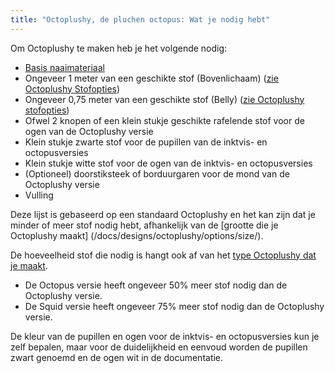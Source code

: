 ```yaml
---
title: "Octoplushy, de pluchen octopus: Wat je nodig hebt"
---
```


Om Octoplushy te maken heb je het volgende nodig:

- [Basis naaimateriaal](/docs/sewing/basic-sewing-supplies)
- Ongeveer 1 meter van een geschikte stof (Bovenlichaam) ([zie Octoplushy Stofopties](/docs/designs/octoplushy/fabric/))
- Ongeveer 0,75 meter van een geschikte stof (Belly) ([zie Octoplushy stofopties](/docs/designs/octoplushy/fabric/))
- Ofwel 2 knopen of een klein stukje geschikte rafelende stof voor de ogen van de Octoplushy versie
- Klein stukje zwarte stof voor de pupillen van de inktvis- en octopusversies
- Klein stukje witte stof voor de ogen van de inktvis- en octopusversies
- (Optioneel) doorstiksteek of borduurgaren voor de mond van de Octoplushy versie
- Vulling

<Note>

Deze lijst is gebaseerd op een standaard Octoplushy en het kan zijn dat je minder of meer stof nodig hebt, afhankelijk van de [grootte die je Octoplushy maakt] (/docs/designs/octoplushy/options/size/). 

De hoeveelheid stof die nodig is hangt ook af van het [type Octoplushy dat je maakt](/docs/designs/octoplushy/opties/type/).
- De Octopus versie heeft ongeveer 50% meer stof nodig dan de Octoplushy versie.
- De Squid versie heeft ongeveer 75% meer stof nodig dan de Octoplushy versie.

De kleur van de pupillen en ogen voor de inktvis- en octopusversies kun je zelf bepalen, maar voor de duidelijkheid en eenvoud worden de pupillen zwart genoemd en de ogen wit in de documentatie.

</Note>
